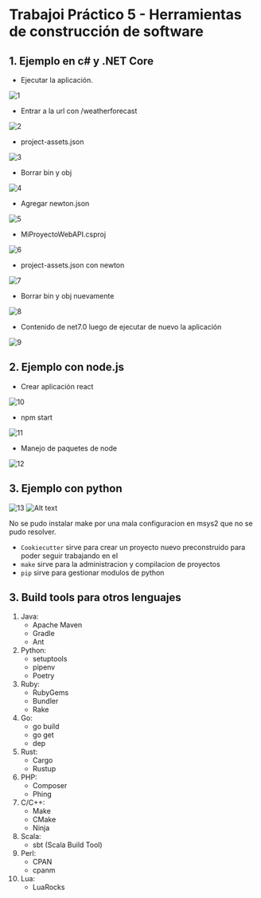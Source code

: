 # Trabajoi Práctico 5 - Herramientas de construcción de software

## 1. Ejemplo en c# y .NET Core

- Ejecutar la aplicación.

![1](dotnet_run.png)

- Entrar a la url con /weatherforecast

![2](weather_forecast.png)

- project-assets.json

![3](project_assets.png)

- Borrar bin y obj

![4](deleted_bin_obj.png)

- Agregar newton.json

![5](add_package_newton_json.png)

- MiProyectoWebAPI.csproj

![6](csproj_newton_json.png)

- project-assets.json con newton

![7](project_assets_newton.png)

- Borrar bin y obj nuevamente

![8](bin_obj_delete_2.png)

- Contenido de net7.0 luego de ejecutar de nuevo la aplicación

![9](net7-0_content.png)

## 2. Ejemplo con node.js

- Crear aplicación react

![10](create_react_app.png)

- npm start

![11](npm_start.png)

- Manejo de paquetes de node

![12](manejo_de_paquetes_node.png)

## 3. Ejemplo con python

![13](13_cookiecutter.png)
![Alt text](14_cookiecutter.png)

No se pudo instalar make por una mala configuracion en msys2 que no se pudo resolver.

- `Cookiecutter` sirve para crear un proyecto nuevo preconstruido para poder seguir trabajando en el
- `make` sirve para la administracion y compilacion de proyectos
- `pip` sirve para gestionar modulos de python

## 3. Build tools para otros lenguajes

1. Java:
    - Apache Maven
    - Gradle
    - Ant
2. Python:
    - setuptools
    - pipenv
    - Poetry
3. Ruby:
    - RubyGems
    - Bundler
    - Rake
4. Go:
    - go build
    - go get
    - dep
5. Rust:
    - Cargo
    - Rustup
6. PHP:
    - Composer
    - Phing
7. C/C++:
    - Make
    - CMake
    - Ninja
8. Scala:
    - sbt (Scala Build Tool)
9. Perl:
    - CPAN
    - cpanm
10. Lua:
    - LuaRocks
